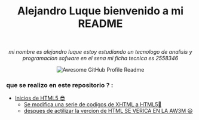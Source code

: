 <h1 align="center">Alejandro Luque  bienvenido a mi README </h1>
<div align="center">


<br>

<i>mi nombre es alejandro luque estoy estudiando un tecnologo de analisis y programacion sofware en el sena mi ficha tecnica es 2558346 </i>


<img alt="Awesome GitHub Profile Readme" src="assets/agpr.gif"> </img>


</div>

### que se realizo en este repositorio ? :
  - [Inicios de HTML5 😎 ](#Inicios-de-HTML5-)
      - [Se modifica una serie de codigos de XHTML a HTML5🤖](#Se-modifica-una-serie-de-codigos-de-XHTML-a-HTML5-)
      - [despues de actilizar la vercion de HTML SE VERICA EN LA AW3M 😃](#despues-de-actilizar-la-vercion-de-HTML-SE-VERICA-EN-LA-AW3M-)
      
